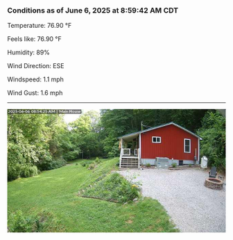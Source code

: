 ### Conditions as of June 6, 2025 at 8:59:42 AM CDT 

Temperature: 76.90 &deg;F

Feels like: 76.90 &deg;F

Humidity: 89%

Wind Direction: ESE

Windspeed: 1.1 mph

Wind Gust: 1.6 mph

---

<img src="./images/latest.jpeg"/>

